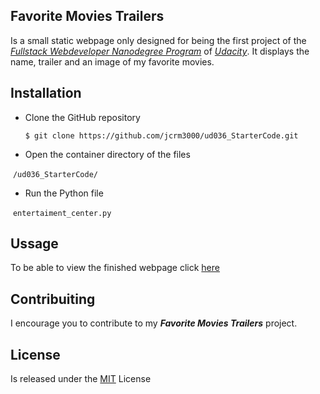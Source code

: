 ## Favorite Movies Trailers

Is a small static webpage only designed for being the first project of the _[Fullstack Webdeveloper Nanodegree Program](https://bit.ly/1EA7MCq)_ of _[Udacity](https://www.udacity.com/)_.
It displays the name, trailer and an image of my favorite movies.

## Installation

* Clone the GitHub repository

  `$ git clone https://github.com/jcrm3000/ud036_StarterCode.git`

* Open the container directory of the files

  `/ud036_StarterCode/`
  
* Run the Python file
 
  `entertaiment_center.py`

## Ussage

To be able to view the finished webpage click [here](https://bit.ly/2qnb4ud)

## Contribuiting 

I encourage you to contribute to my **_Favorite Movies Trailers_** project.

## License

Is released under the [MIT](https://bit.ly/2v2QSDB) License
